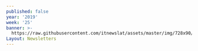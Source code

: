 ```yaml
---
published: false
year: '2019'
week: '25'
banner: >-
  https://raw.githubusercontent.com/itnewslat/assets/master/img/728x90/Banner-Resumen.jpg
Layout: Newsletters
---
```

